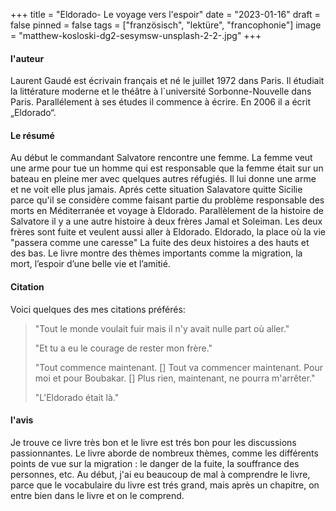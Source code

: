 +++
title = "Eldorado- Le voyage vers l'espoir"
date = "2023-01-16"
draft = false
pinned = false
tags = ["französisch", "lektüre", "francophonie"]
image = "matthew-kosloski-dg2-sesymsw-unsplash-2-2-.jpg"
+++
#### l'auteur

Laurent Gaudé est écrivain français et né le juillet 1972 dans Paris. Il étudiait la littérature moderne et le théâtre à l`université Sorbonne-Nouvelle dans Paris. Parallélement à ses études il commence à écrire. En 2006 il a écrit „Eldorado“.

#### Le résumé

Au début le commandant Salvatore rencontre une femme. La femme veut une arme pour tue un homme qui est responsable que la femme était sur un bateau en pleine mer avec quelques autres réfugiés. Il lui donne une arme et ne voit elle plus jamais. Aprés cette situation Salavatore quitte Sicilie parce qu'il se considère comme faisant partie du problème responsable des morts en Méditerranée et voyage à Eldorado. Parallèlement de la histoire de Salvatore il y a une autre histoire à deux frères Jamal et Soleiman. Les deux frères sont fuite et veulent aussi aller à Eldorado. Eldorado, la place où la vie "passera comme une caresse" La fuite des deux histoires a des hauts et des bas. Le livre montre des thèmes importants comme la migration, la mort, l’espoir d’une belle vie et l’amitié. 

#### Citation

Voici quelques des mes citations préférés:

> "Tout le monde voulait fuir mais il n'y avait nulle part où aller."
>
> "Et tu a eu le courage de rester mon frère."
>
> "Tout commence maintenant. \[] Tout va commencer maintenant. Pour moi et pour Boubakar. \[] Plus rien, maintenant, ne pourra m'arrêter."
>
> "L'Eldorado était là."

#### l'avis
Je trouve ce livre très bon et le livre est trés bon pour les discussions passionnantes. Le livre aborde de nombreux thèmes, comme les différents points de vue sur la migration : le danger de la fuite, la souffrance des personnes, etc. Au début, j'ai eu beaucoup de mal à comprendre le livre, parce que le vocabulaire du livre est trés grand, mais après un chapitre, on entre bien dans le livre et on le comprend.